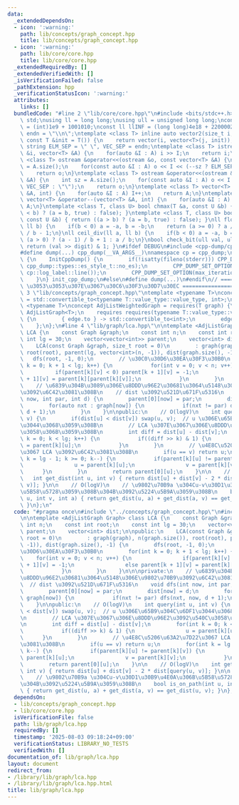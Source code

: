 ```yaml
---
data:
  _extendedDependsOn:
  - icon: ':warning:'
    path: lib/concepts/graph_concept.hpp
    title: lib/concepts/graph_concept.hpp
  - icon: ':warning:'
    path: lib/core/core.hpp
    title: lib/core/core.hpp
  _extendedRequiredBy: []
  _extendedVerifiedWith: []
  _isVerificationFailed: false
  _pathExtension: hpp
  _verificationStatusIcon: ':warning:'
  attributes:
    links: []
  bundledCode: "#line 2 \"lib/core/core.hpp\"\n#include <bits/stdc++.h>\nusing namespace\
    \ std;\nusing ll = long long;\nusing ull = unsigned long long;\nconst int INF\
    \ = (int)1e9 + 1001010;\nconst ll llINF = (long long)4e18 + 22000020;\nconst string\
    \ endn = \"\\n\";\ntemplate <class T> inline auto vector2(size_t i, size_t j,\
    \ const T &init = T()) {\n    return vector(i, vector<T>(j, init));\n}\nconst\
    \ string ELM_SEP = \" \", VEC_SEP = endn;\ntemplate <class T> istream &operator>>(istream\
    \ &i, vector<T> &A) {\n    for(auto &I : A) i >> I;\n    return i;\n}\ntemplate\
    \ <class T> ostream &operator<<(ostream &o, const vector<T> &A) {\n    int sz\
    \ = A.size();\n    for(const auto &I : A) o << I << (--sz ? ELM_SEP : \"\");\n\
    \    return o;\n}\ntemplate <class T> ostream &operator<<(ostream &o, const vector<vector<T>>\
    \ &A) {\n    int sz = A.size();\n    for(const auto &I : A) o << I << (--sz ?\
    \ VEC_SEP : \"\");\n    return o;\n}\ntemplate <class T> vector<T> &operator++(vector<T>\
    \ &A, int) {\n    for(auto &I : A) I++;\n    return A;\n}\ntemplate <class T>\
    \ vector<T> &operator--(vector<T> &A, int) {\n    for(auto &I : A) I--;\n    return\
    \ A;\n}\ntemplate <class T, class U> bool chmax(T &a, const U &b) { return ((a\
    \ < b) ? (a = b, true) : false); }\ntemplate <class T, class U> bool chmin(T &a,\
    \ const U &b) { return ((a > b) ? (a = b, true) : false); }\nll floor_div(ll a,\
    \ ll b) {\n    if(b < 0) a = -a, b = -b;\n    return (a >= 0) ? a / b : (a + 1)\
    \ / b - 1;\n}\nll ceil_div(ll a, ll b) {\n    if(b < 0) a = -a, b = -b;\n    return\
    \ (a > 0) ? (a - 1) / b + 1 : a / b;\n}\nbool check_bit(ull val, ull digit) {\
    \ return (val >> digit) & 1; }\n#ifdef DEBUG\n#include <cpp-dump/cpp-dump.hpp>\n\
    #define dump(...) cpp_dump(__VA_ARGS__)\nnamespace cp = cpp_dump;\nstruct InitCppDump\
    \ {\n    InitCppDump() {\n        if(!isatty(fileno(stderr))) CPP_DUMP_SET_OPTION(es_style,\
    \ cpp_dump::types::es_style_t::no_es);\n        CPP_DUMP_SET_OPTION(log_label_func,\
    \ cp::log_label::line());\n        CPP_DUMP_SET_OPTION(max_iteration_count, 30);\n\
    \    }\n} init_cpp_dump;\n#else\n#define dump(...)\n#endif\n// ====================\
    \ \u3053\u3053\u307E\u3067\u30C6\u30F3\u30D7\u30EC ====================\n#line\
    \ 3 \"lib/concepts/graph_concept.hpp\"\ntemplate <typename T>\nconcept AdjListGraph\
    \ = std::convertible_to<typename T::value_type::value_type, int>;\n\ntemplate\
    \ <typename T>\nconcept AdjListWeightedGraph = requires(T graph) {\n    requires\
    \ AdjListGraph<T>;\n    requires requires(typename T::value_type::value_type edge)\
    \ {\n        { edge.to } -> std::convertible_to<int>;\n        edge.weight;\n\
    \    };\n};\n#line 4 \"lib/graph/lca.hpp\"\n\ntemplate <AdjListGraph Graph> class\
    \ LCA {\n    const Graph &graph;\n    const int n;\n    const int root;\n    const\
    \ int lg = 30;\n    vector<vector<int>> parent;\n    vector<int> dist;\n\npublic:\n\
    \    LCA(const Graph &graph, size_t root = 0)\n        : graph(graph), n(graph.size()),\
    \ root(root), parent(lg, vector<int>(n, -1)), dist(graph.size(), -1) {\n     \
    \   dfs(root, -1, 0);\n        // \u30C0\u30D6\u30EA\u30F3\u30B0\n        for(int\
    \ k = 0; k + 1 < lg; k++) {\n            for(int v = 0; v < n; v++) {\n      \
    \          if(parent[k][v] < 0) parent[k + 1][v] = -1;\n                else parent[k\
    \ + 1][v] = parent[k][parent[k][v]];\n            }\n        }\n    }\n\n\nprivate:\n\
    \    // \u6839\u304B\u3089\u306E\u8DDD\u96E2\u30681\u3064\u5148\u306E\u9802\u70B9\
    \u3092\u6C42\u3081\u308B\n    // dist \u3092\u521D\u671F\u5316\n    void dfs(int\
    \ now, int par, int d) {\n        parent[0][now] = par;\n        dist[now] = d;\n\
    \        for(auto nxt : graph[now]) {\n            if(nxt != par) dfs(nxt, now,\
    \ d + 1);\n        }\n    }\n\npublic:\n    // O(logV)\n    int query(int u, int\
    \ v) {\n        if(dist[u] < dist[v]) swap(u, v);  // u \u306E\u65B9\u304C\u6DF1\
    \u3044\u3068\u3059\u308B\n        // LCA \u307E\u3067\u306E\u8DDD\u96E2\u3092\u540C\
    \u3058\u306B\u3059\u308B\n        int diff = dist[u] - dist[v];\n        for(int\
    \ k = 0; k < lg; k++) {\n            if((diff >> k) & 1) {\n                u\
    \ = parent[k][u];\n            }\n        }\n        // \u4E8C\u5206\u63A2\u7D22\
    \u3067 LCA \u3092\u6C42\u3081\u308B\n        if(u == v) return u;\n        for(int\
    \ k = lg - 1; k >= 0; k--) {\n            if(parent[k][u] != parent[k][v]) {\n\
    \                u = parent[k][u];\n                v = parent[k][v];\n      \
    \      }\n        }\n        return parent[0][u];\n    }\n\n    // O(logV)\n \
    \   int get_dist(int u, int v) { return dist[u] + dist[v] - 2 * dist[query(u,\
    \ v)]; }\n\n    // O(logV)\n    // \u9802\u70B9a \u304Cu-v\u30D1\u30B9\u4E0A\u306B\
    \u5B58\u5728\u3059\u308B\u304B\u3092\u5224\u5B9A\u3059\u308B\n    bool is_on_path(int\
    \ u, int v, int a) { return get_dist(u, a) + get_dist(a, v) == get_dist(u, v);\
    \ }\n};\n"
  code: "#pragma once\n#include \"../concepts/graph_concept.hpp\"\n#include \"../core/core.hpp\"\
    \n\ntemplate <AdjListGraph Graph> class LCA {\n    const Graph &graph;\n    const\
    \ int n;\n    const int root;\n    const int lg = 30;\n    vector<vector<int>>\
    \ parent;\n    vector<int> dist;\n\npublic:\n    LCA(const Graph &graph, size_t\
    \ root = 0)\n        : graph(graph), n(graph.size()), root(root), parent(lg, vector<int>(n,\
    \ -1)), dist(graph.size(), -1) {\n        dfs(root, -1, 0);\n        // \u30C0\
    \u30D6\u30EA\u30F3\u30B0\n        for(int k = 0; k + 1 < lg; k++) {\n        \
    \    for(int v = 0; v < n; v++) {\n                if(parent[k][v] < 0) parent[k\
    \ + 1][v] = -1;\n                else parent[k + 1][v] = parent[k][parent[k][v]];\n\
    \            }\n        }\n    }\n\n\nprivate:\n    // \u6839\u304B\u3089\u306E\
    \u8DDD\u96E2\u30681\u3064\u5148\u306E\u9802\u70B9\u3092\u6C42\u3081\u308B\n  \
    \  // dist \u3092\u521D\u671F\u5316\n    void dfs(int now, int par, int d) {\n\
    \        parent[0][now] = par;\n        dist[now] = d;\n        for(auto nxt :\
    \ graph[now]) {\n            if(nxt != par) dfs(nxt, now, d + 1);\n        }\n\
    \    }\n\npublic:\n    // O(logV)\n    int query(int u, int v) {\n        if(dist[u]\
    \ < dist[v]) swap(u, v);  // u \u306E\u65B9\u304C\u6DF1\u3044\u3068\u3059\u308B\
    \n        // LCA \u307E\u3067\u306E\u8DDD\u96E2\u3092\u540C\u3058\u306B\u3059\u308B\
    \n        int diff = dist[u] - dist[v];\n        for(int k = 0; k < lg; k++) {\n\
    \            if((diff >> k) & 1) {\n                u = parent[k][u];\n      \
    \      }\n        }\n        // \u4E8C\u5206\u63A2\u7D22\u3067 LCA \u3092\u6C42\
    \u3081\u308B\n        if(u == v) return u;\n        for(int k = lg - 1; k >= 0;\
    \ k--) {\n            if(parent[k][u] != parent[k][v]) {\n                u =\
    \ parent[k][u];\n                v = parent[k][v];\n            }\n        }\n\
    \        return parent[0][u];\n    }\n\n    // O(logV)\n    int get_dist(int u,\
    \ int v) { return dist[u] + dist[v] - 2 * dist[query(u, v)]; }\n\n    // O(logV)\n\
    \    // \u9802\u70B9a \u304Cu-v\u30D1\u30B9\u4E0A\u306B\u5B58\u5728\u3059\u308B\
    \u304B\u3092\u5224\u5B9A\u3059\u308B\n    bool is_on_path(int u, int v, int a)\
    \ { return get_dist(u, a) + get_dist(a, v) == get_dist(u, v); }\n};\n"
  dependsOn:
  - lib/concepts/graph_concept.hpp
  - lib/core/core.hpp
  isVerificationFile: false
  path: lib/graph/lca.hpp
  requiredBy: []
  timestamp: '2025-08-03 09:18:24+09:00'
  verificationStatus: LIBRARY_NO_TESTS
  verifiedWith: []
documentation_of: lib/graph/lca.hpp
layout: document
redirect_from:
- /library/lib/graph/lca.hpp
- /library/lib/graph/lca.hpp.html
title: lib/graph/lca.hpp
---
```

